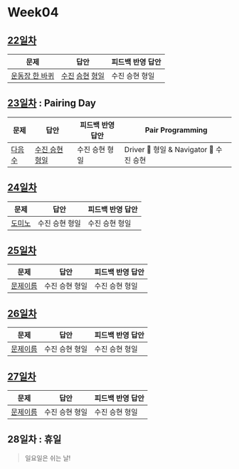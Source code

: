 # Week04

## [22일차](Day22)

| 문제                                                    | 답안                                                                                   | 피드백 반영 답안 |
| ------------------------------------------------------- | -------------------------------------------------------------------------------------- | ---------------- |
| [운동장 한 바퀴](https://www.acmicpc.net/problem/16486) | [수진](Day22/bj16486_ksj.js) [승현](Day22/bj16486_lsh.js) [형일](Day22/bj16486_jhi.js) | 수진 승현 형일   |

## [23일차](Day23) : Pairing Day

| 문제                                           | 답안                                          | 피드백 반영 답안 | Pair Programming                        |
| ---------------------------------------------- | --------------------------------------------- | ---------------- | --------------------------------------- |
| [다음수](https://www.acmicpc.net/problem/4880) | [수진 승현 형일](Day23/bj4880_jhi_ksj_lsh.js) | 수진 승현 형일   | Driver 🚗 형일 & Navigator 🧭 수진 승현 |

## [24일차](Day24)

| 문제                                           | 답안           | 피드백 반영 답안 |
| ---------------------------------------------- | -------------- | ---------------- |
| [도미노](https://www.acmicpc.net/problem/2921) | 수진 승현 형일 | 수진 승현 형일   |

## [25일차](Day25)

| 문제                 | 답안           | 피드백 반영 답안 |
| -------------------- | -------------- | ---------------- |
| [문제이름](문제링크) | 수진 승현 형일 | 수진 승현 형일   |

## [26일차](Day26)

| 문제                 | 답안           | 피드백 반영 답안 |
| -------------------- | -------------- | ---------------- |
| [문제이름](문제링크) | 수진 승현 형일 | 수진 승현 형일   |

## [27일차](Day27)

| 문제                 | 답안           | 피드백 반영 답안 |
| -------------------- | -------------- | ---------------- |
| [문제이름](문제링크) | 수진 승현 형일 | 수진 승현 형일   |

## 28일차 : 휴일

> 일요일은 쉬는 날!
